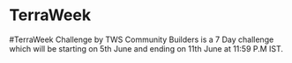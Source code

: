 # TerraWeek
#TerraWeek Challenge by TWS Community Builders is a 7 Day challenge which will be starting on 5th June and ending on 11th June at 11:59 P.M IST.
